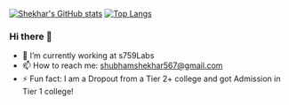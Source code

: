 [![Shekhar's GitHub stats](https://github-readme-stats.vercel.app/api?username=shubham567)](https://github.com/anuraghazra/github-readme-stats)
[![Top Langs](https://github-readme-stats.vercel.app/api/top-langs/?username=shubham567&count_private=true&layout=compact&langs_count=10)](https://github.com/anuraghazra/github-readme-stats)

### Hi there 👋

- 🔭 I’m currently working at s759Labs
- 📫 How to reach me: shubhamshekhar567@gmail.com
- ⚡ Fun fact: I am a Dropout from a Tier 2+ college and got Admission in Tier 1 college!



<!--
**Shubham567/Shubham567** is a ✨ _special_ ✨ repository because its `README.md` (this file) appears on your GitHub profile.

Here are some ideas to get you started:

- 🔭 I’m currently working on ...
- 🌱 I’m currently learning ...
- 👯 I’m looking to collaborate on ...
- 🤔 I’m looking for help with ...
- 💬 Ask me about ...
- 📫 How to reach me: ...
- 😄 Pronouns: ...
- ⚡ Fun fact: ...
-->
